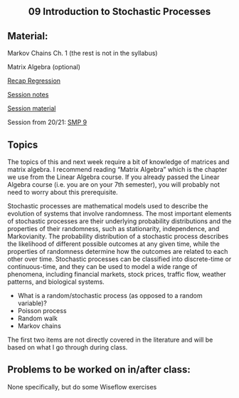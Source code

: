 <h2 align="center">09 Introduction to Stochastic Processes</h2>


## Material:

Markov Chains Ch. 1 (the rest is not in the syllabus)

Matrix Algebra (optional)

[Recap Regression](https://drive.google.com/file/d/1KyTzpyse9vU54rra9zfOT2cW2dl8CrP2/view?usp=sharing)

[Session notes](https://drive.google.com/file/d/1QR7YMkkWDB_gz7NnvOF_ddyLskwSpF0m/view?usp=sharing)

[Session material](https://viaucdk-my.sharepoint.com/:f:/g/personal/rib_viauc_dk/EpMa2OpoQTRLjtQWiM9qhugBXvJkRWuUGK7-4SuiycEDYQ?e=jXf9yT)

Session from 20/21: [SMP 9](https://youtu.be/ETpNklpTK-A)

## Topics

The topics of this and next week require a bit of knowledge of matrices and matrix algebra. I recommend reading “Matrix Algebra” which is the chapter we use from the Linear Algebra course. If you already passed the Linear Algebra course (i.e. you are on your 7th semester), you will probably not need to worry about this prerequisite.

Stochastic processes are mathematical models used to describe the evolution of systems that involve randomness. The most important elements of stochastic processes are their underlying probability distributions and the properties of their randomness, such as stationarity, independence, and Markovianity. The probability distribution of a stochastic process describes the likelihood of different possible outcomes at any given time, while the properties of randomness determine how the outcomes are related to each other over time. Stochastic processes can be classified into discrete-time or continuous-time, and they can be used to model a wide range of phenomena, including financial markets, stock prices, traffic flow, weather patterns, and biological systems.

- What is a random/stochastic process (as opposed to a random variable)?
- Poisson process
- Random walk
- Markov chains

The first two items are not directly covered in the literature and will be based on what I go through during class.

## Problems to be worked on in/after class:

None specifically, but do some Wiseflow exercises


